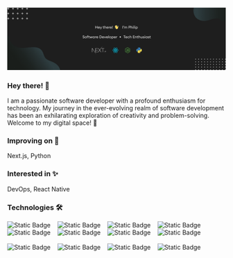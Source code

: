 [![Header](https://github.com/philipboen/philipboen/blob/main/banner.png?raw=true "Header")](https://github.com/philipboen)

### Hey there! 👋
I am a passionate software developer with a profound enthusiasm for technology. My journey in the ever-evolving realm of software development has been an exhilarating exploration of creativity and problem-solving. Welcome to my digital space! 🚀

### Improving on 🌱
Next.js, Python

### Interested in ✨
DevOps, React Native

### Technologies 🛠
![Static Badge](https://img.shields.io/badge/Next.js-%23EDEDED?style=for-the-badge&logo=nextdotjs&labelColor=black) &nbsp;&nbsp; ![Static Badge](https://img.shields.io/badge/REACT.js-61DBFB?style=for-the-badge&logo=react&logoColor=61DBFB&labelColor=black) &nbsp;&nbsp; ![Static Badge](https://img.shields.io/badge/Node.js-339933?style=for-the-badge&logo=nodedotjs&logoColor=%23339933&labelColor=113311) &nbsp;&nbsp; ![Static Badge](https://img.shields.io/badge/Express.js-black?style=for-the-badge&logo=express&logoColor=%23339933&labelColor=white) &nbsp;&nbsp; ![Static Badge](https://img.shields.io/badge/Javascript-%23F7DF1E?style=for-the-badge&logo=javascript&labelColor=%23000) &nbsp;&nbsp; ![Static Badge](https://img.shields.io/badge/Python-3776AB?style=for-the-badge&logo=python&logoColor=3776AB&labelColor=white) &nbsp;&nbsp; ![Static Badge](https://img.shields.io/badge/TypeScript-3178C6?style=for-the-badge&logo=typescript&logoColor=3178C6&labelColor=white) &nbsp;&nbsp; ![Static Badge](https://img.shields.io/badge/MongoDB-47A248?style=for-the-badge&logo=mongodb&logoColor=47A248&labelColor=white) &nbsp;&nbsp; <br /><br /> ![Static Badge](https://img.shields.io/badge/MySQL-4479A1?style=for-the-badge&logo=mysql&logoColor=4479A1&labelColor=white) &nbsp;&nbsp; ![Static Badge](https://img.shields.io/badge/TailwindCSS-06B6D4?style=for-the-badge&logo=tailwindcss&logoColor=06B6D4&labelColor=white&color=06B6D4) &nbsp;&nbsp; ![Static Badge](https://img.shields.io/badge/C%2B%2B-A8B9CC?style=for-the-badge&logo=cplusplus&logoColor=A8B9CC&labelColor=black&color=A8B9CC) &nbsp;&nbsp; ![Static Badge](https://img.shields.io/badge/Figma-A259FF?style=for-the-badge&logo=figma&logoColor=A259FF&labelColor=white)

